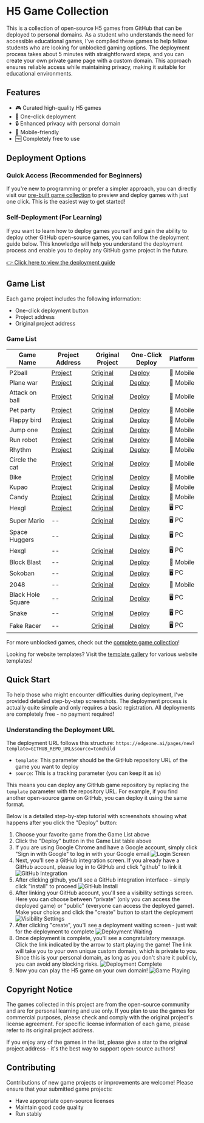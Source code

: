 # H5 Game Collection

This is a collection of open-source H5 games from GitHub that can be deployed to personal domains. As a student who understands the need for accessible educational games, I've compiled these games to help fellow students who are looking for unblocked gaming options. The deployment process takes about 5 minutes with straightforward steps, and you can create your own private game page with a custom domain. This approach ensures reliable access while maintaining privacy, making it suitable for educational environments.

## Features

- 🎮 Curated high-quality H5 games
- 🚀 One-click deployment
- 🔒 Enhanced privacy with personal domain
- 📱 Mobile-friendly
- 🆓 Completely free to use

## Deployment Options

### Quick Access (Recommended for Beginners)
If you're new to programming or prefer a simpler approach, you can directly visit our [pre-built game collection](https://edgeone.ai/pages/games-unblocked?source=tomchild) to preview and deploy games with just one click. This is the easiest way to get started!

### Self-Deployment (For Learning)
If you want to learn how to deploy games yourself and gain the ability to deploy other GitHub open-source games, you can follow the deployment guide below. This knowledge will help you understand the deployment process and enable you to deploy any GitHub game project in the future.

[👉 Click here to view the deployment guide](#quick-start)

## Game List

Each game project includes the following information:
- One-click deployment button
- Project address
- Original project address

### Game List

| Game Name | Project Address | Original Project | One-Click Deploy | Platform |
|-----------|----------------|------------------|-----------------|----------|
| P2ball | [Project](https://github.com/tomcomtang/p2ball) | [Original](https://github.com/channingbreeze/games/tree/master/p2ball) | [Deploy](https://edgeone.ai/pages/new?template=https://github.com/tomcomtang/p2ball&source=tomchild) | 📱 Mobile |
| Plane war | [Project](https://github.com/tomcomtang/planewar) | [Original](https://github.com/channingbreeze/games/tree/master/planewar) | [Deploy](https://edgeone.ai/pages/new?template=https://github.com/tomcomtang/planewar&source=tomchild) | 📱 Mobile |
| Attack on ball | [Project](https://github.com/tomcomtang/attackonball) | [Original](https://github.com/channingbreeze/games/tree/master/attackonball) | [Deploy](https://edgeone.ai/pages/new?template=https://github.com/tomcomtang/attackonball&source=tomchild) |📱 Mobile |
| Pet party | [Project](https://github.com/tomcomtang/petparty) | [Original](https://github.com/channingbreeze/games/tree/master/petparty) | [Deploy](https://edgeone.ai/pages/new?template=https://github.com/tomcomtang/petparty&source=tomchild) | 📱 Mobile |
| Flappy bird | [Project](https://github.com/tomcomtang/flappybird3) | [Original](https://github.com/channingbreeze/games/tree/master/flappybird3) | [Deploy](https://edgeone.ai/pages/new?template=https://github.com/tomcomtang/flappybird3&source=tomchild) | 📱 Mobile |
| Jump one | [Project](https://github.com/tomcomtang/jumpone) | [Original](https://github.com/channingbreeze/games/tree/master/jumpone) | [Deploy](https://edgeone.ai/pages/new?template=https://github.com/tomcomtang/jumpone&source=tomchild) | 📱 Mobile |
| Run robot | [Project](https://github.com/tomcomtang/runrobot) | [Original](https://github.com/channingbreeze/games/tree/master/runrobot) | [Deploy](https://edgeone.ai/pages/new?template=https://github.com/tomcomtang/runrobot&source=tomchild) | 📱 Mobile |
| Rhythm | [Project](https://github.com/tomcomtang/rhythm) | [Original](https://github.com/channingbreeze/games/tree/master/rhythm) | [Deploy](https://edgeone.ai/pages/new?template=https://github.com/tomcomtang/rhythm&source=tomchild) | 📱 Mobile |
| Circle the cat | [Project](https://github.com/tomcomtang/circle-the-cat) | [Original](https://github.com/channingbreeze/games/tree/master/shenjingmao) | [Deploy](https://edgeone.ai/pages/new?template=https://github.com/tomcomtang/circle-the-cat&source=tomchild) | 📱 Mobile |
| Bike | [Project](https://github.com/tomcomtang/bike) | [Original](https://github.com/channingbreeze/games/tree/master/bike) | [Deploy](https://edgeone.ai/pages/new?template=https://github.com/tomcomtang/bike&source=tomchild) | 📱 Mobile |
| Kupao | [Project](https://github.com/tomcomtang/kupao) | [Original](https://github.com/channingbreeze/games/tree/master/kupao) | [Deploy](https://edgeone.ai/pages/new?template=https://github.com/tomcomtang/kupao&source=tomchild) | 📱 Mobile |
| Candy | [Project](https://github.com/tomcomtang/candy) | [Original](https://github.com/channingbreeze/games/tree/master/candy) | [Deploy](https://edgeone.ai/pages/new?template=https://github.com/tomcomtang/candy&source=tomchild) | 📱 Mobile |
| Hexgl | [Project](https://github.com/tomcomtang/hexgl) | [Original](https://github.com/BKcore/HexGL) | [Deploy](https://edgeone.ai/pages/new?template=https://github.com/tomcomtang/hexgl&source=tomchild) | 🖥️ PC |
| Super Mario | -- | [Original](https://github.com/pratishshr/mario-maker) | [Deploy](https://edgeone.ai/pages/new?template=https://github.com/pratishshr/mario-maker) | 🖥️ PC |
| Space Huggers | -- | [Original](https://github.com/killedbyapixel/spacehuggers) | [Deploy](https://edgeone.ai/pages/new?template=https://github.com/killedbyapixel/spacehuggers) | 🖥️ PC |
| Hexgl | -- | [Original](https://github.com/js13kgames/bounce-back) | [Deploy](https://edgeone.ai/pages/new?template=https://github.com/tomcomtang/hexgl) | 🖥️ PC |
| Block Blast | -- | [Original](https://github.com/futzumi/block-blast) | [Deploy](https://edgeone.ai/pages/new?template=https://github.com/futzumi/block-blast) | 📱 Mobile |
| Sokoban | -- | [Original](https://github.com/alliballibaba/sokoban-level-generator) | [Deploy](https://edgeone.ai/pages/new?template=https://github.com/alliballibaba/sokoban-level-generator) | 🖥️ PC |
| 2048 | -- | [Original](https://github.com/gabrielecirulli/2048) | [Deploy](https://edgeone.ai/pages/new?template=https://github.com/gabrielecirulli/2048&project-name=game-2048) | 📱 Mobile |
| Black Hole Square | -- | [Original](https://github.com/quinten/black-hole-square) | [Deploy](https://edgeone.ai/pages/new?template=https://github.com/quinten/black-hole-square&output-directory=./public&build-command=npm%20install) | 🖥️ PC |
| Snake | -- | [Original](https://github.com/rabiroshan/snake_game) | [Deploy](https://edgeone.ai/pages/new?template=https://github.com/rabiroshan/snake_game&output-directory=./docs&project-name=snake-game) | 🖥️ PC |
| Fake Racer | -- | [Original](https://github.com/johnatas-henrique/fake-racer) | [Deploy](https://edgeone.ai/pages/new?template=https://github.com/johnatas-henrique/fake-racer&build-command=npm%20install) | 🖥️ PC |

For more unblocked games, check out the [complete game collection](https://edgeone.ai/pages/games-unblocked?source=tomchild)!

Looking for website templates? Visit the [template gallery](https://edgeone.ai/pages/templates?source_entry=tomchild) for various website templates!

## Quick Start

To help those who might encounter difficulties during deployment, I've provided detailed step-by-step screenshots. The deployment process is actually quite simple and only requires a basic registration. All deployments are completely free - no payment required!

### Understanding the Deployment URL
The deployment URL follows this structure: `https://edgeone.ai/pages/new?template=GITHUB_REPO_URL&source=tomchild`
- `template`: This parameter should be the GitHub repository URL of the game you want to deploy
- `source`: This is a tracking parameter (you can keep it as is)

This means you can deploy any GitHub game repository by replacing the `template` parameter with the repository URL. For example, if you find another open-source game on GitHub, you can deploy it using the same format.

Below is a detailed step-by-step tutorial with screenshots showing what happens after you click the "Deploy" button:

1. Choose your favorite game from the Game List above
2. Click the "Deploy" button in the Game List table above
3. If you are using Google Chrome and have a Google account, simply click "Sign in with Google" to log in with your Google email
   ![Login Screen](https://i.pinimg.com/736x/97/63/85/9763856f6911b11fc7cde045d1165d9f.jpg)
4. Next, you'll see a GitHub integration screen. If you already have a GitHub account, please log in to GitHub and click "github" to link it
   ![GitHub Integration](https://i.pinimg.com/736x/47/42/6d/47426de92aada699773055a6932cb564.jpg)
5. After clicking github, you'll see a GitHub integration interface - simply click "install" to proceed
   ![GitHub Install](https://i.pinimg.com/736x/31/88/fd/3188fdc18a30409bb235f5601054ab89.jpg)
6. After linking your GitHub account, you'll see a visibility settings screen. Here you can choose between "private" (only you can access the deployed game) or "public" (everyone can access the deployed game). Make your choice and click the "create" button to start the deployment
   ![Visibility Settings](https://i.pinimg.com/736x/8f/e0/5f/8fe05f148dc399f32727e30facfd914e.jpg)
7. After clicking "create", you'll see a deployment waiting screen - just wait for the deployment to complete
   ![Deployment Waiting](https://i.pinimg.com/736x/5c/8e/0a/5c8e0a44ad6f5195655718dd46cb40b4.jpg)
8. Once deployment is complete, you'll see a congratulatory message. Click the link indicated by the arrow to start playing the game! The link will take you to your own unique custom domain, which is private to you. Since this is your personal domain, as long as you don't share it publicly, you can avoid any blocking risks.
    ![Deployment Complete](https://i.pinimg.com/736x/56/f1/c8/56f1c854a5f1623d2c901bc178109c73.jpg)
9. Now you can play the H5 game on your own domain!
    ![Game Playing](https://i.pinimg.com/736x/b2/c7/ef/b2c7ef348118e4e65ad84ba09e45f5c0.jpg)

## Copyright Notice

The games collected in this project are from the open-source community and are for personal learning and use only. If you plan to use the games for commercial purposes, please check and comply with the original project's license agreement. For specific license information of each game, please refer to its original project address.

If you enjoy any of the games in the list, please give a star to the original project address - it's the best way to support open-source authors!

## Contributing

Contributions of new game projects or improvements are welcome! Please ensure that your submitted game projects:
- Have appropriate open-source licenses
- Maintain good code quality
- Run stably
